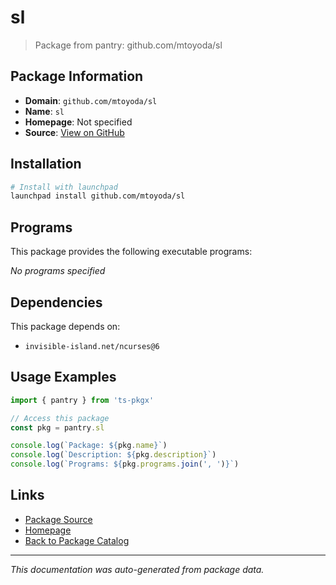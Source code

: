 # sl

> Package from pantry: github.com/mtoyoda/sl

## Package Information

- **Domain**: `github.com/mtoyoda/sl`
- **Name**: `sl`
- **Homepage**: Not specified
- **Source**: [View on GitHub](https://github.com/pkgxdev/pantry/tree/main/projects/github.com/mtoyoda/sl/package.yml)

## Installation

```bash
# Install with launchpad
launchpad install github.com/mtoyoda/sl
```

## Programs

This package provides the following executable programs:

*No programs specified*

## Dependencies

This package depends on:

- `invisible-island.net/ncurses@6`

## Usage Examples

```typescript
import { pantry } from 'ts-pkgx'

// Access this package
const pkg = pantry.sl

console.log(`Package: ${pkg.name}`)
console.log(`Description: ${pkg.description}`)
console.log(`Programs: ${pkg.programs.join(', ')}`)
```

## Links

- [Package Source](https://github.com/pkgxdev/pantry/tree/main/projects/github.com/mtoyoda/sl/package.yml)
- [Homepage](#)
- [Back to Package Catalog](../package-catalog.md)

---

*This documentation was auto-generated from package data.*
